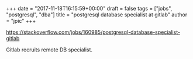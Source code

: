 +++
date = "2017-11-18T16:15:59+00:00"
draft = false
tags = ["jobs", "postgresql", "dba"]
title = "postgresql database specialist at gitlab"
author = "jpic"
+++

https://stackoverflow.com/jobs/160985/postgresql-database-specialist-gitlab

Gitlab recruits remote DB specialist.
